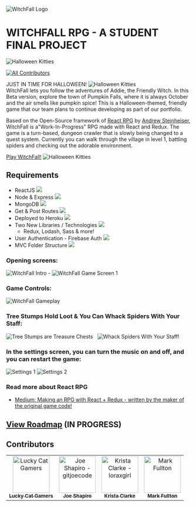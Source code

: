 ![WitchFall Logo](docs/assets/witchfall-a.png)

# WITCHFALL RPG - A STUDENT FINAL PROJECT


 ![Halloween Kitties](docs/assets/cat4.png)

[![All Contributors](https://img.shields.io/badge/all_contributors-3-green.svg?style=flat-square)](#contributors)

JUST IN TIME FOR HALLOWEEN! ![Halloween Kitties](docs/assets/evilpumpkin__by_clairebearer.gif)<br>
WitchFall lets you follow the adventures of Addie, the Friendly Witch.  In this Beta version, explore the town of Pumpkin Falls, where it is always October and the air smells like pumpkin spice!  This is a Halloween-themed, friendly game that our team plans to continue developing as part of our portfolio.

Based on the Open-Source framework of [React RPG](https://react-rpg.com/) by [Andrew Steinheiser](https://github.com/ASteinheiser/react-rpg.com), WitchFall is a"Work-In-Progress" RPG made with React and Redux.  The game is a turn-based, dungeon crawler that is slowly being changed to a quest system. Currently you can walk through the village in level 1, battling spiders and checking out the adorable environment.



[Play WitchFall!](https://witchfall.herokuapp.com/)   ![Halloween Kitties](docs/assets/darkmoon3636.gif)

## Requirements
-  ReactJS  ![](docs/assets/check1.png)
-  Node & Express  ![](docs/assets/check1.png)
-  MongoDB  ![](docs/assets/check1.png)
-  Get & Post Routes  ![](docs/assets/check1.png)
-  Deployed to Heroku  ![](docs/assets/check1.png)
-  Two New Libraries / Technologies  ![](docs/assets/check1.png)<br>
    * Redux, Lodash, Sass & more!
-  User Authentication - Firebase Auth  ![](docs/assets/check1.png)
-  MVC Folder Structure  ![](docs/assets/check1.png)


### Opening screens:
![WitchFall Intro](docs/assets/witchfall1.png) - ![WitchFall Game Screen 1](docs/assets/witchfall2.png)

### Game Controls:
![WitchFall Gameplay](docs/assets/witchfall3.png) 

### Tree Stumps Hold Loot & You Can Whack Spiders With Your Staff:
![Tree Stumps are Treasure Chests](docs/assets/witchfall4.png) &nbsp; ![Whack Spiders With Your Staff!](docs/assets/witchfall5.png)

### In the settings screen, you can turn the music on and off, and you can restart the game:
![Settings 1](docs/assets/witchfall6.png) 
![Settings 2](docs/assets/witchfall7.png)



### Read more about React RPG
- [Medium: Making an RPG with React + Redux - written by the maker of the original game code!](https://medium.com/@andrewsteinheiser/making-an-rpg-with-react-redux-dcfffdb06797)

## [View Roadmap](docs/ROADMAP.md) (IN PROGRESS)


## Contributors
<!-- ALL-CONTRIBUTORS-LIST:START - Do not remove or modify this section -->
<!-- prettier-ignore -->
<table><tr>
<td align="center"><a href="https://github.com/Lucky-Cat-Gamers"><img src="https://avatars0.githubusercontent.com/u/70782142?s=200&v=4" width="100px;" alt="Lucky Cat Gamers"/><br /><sub><b>Lucky Cat Gamers</b></sub></a><br /></td>

<td align="center"><a href="https://github.com/GitJoeCode"><img src="https://avatars3.githubusercontent.com/u/62609416?s=460&v=4" width="100px;" alt="Joe Shapiro - gitjoecode"/><br /><sub><b>Joe Shapiro</b></sub></a><br /></td>

<td align="center"><a href="https://github.com/loraxgirl"><img src="https://avatars0.githubusercontent.com/u/61996748?s=460&u=2b82984a3a9b519d9182b5d53c88e1b40aea600c&v=4" width="100px;" alt="Krista Clarke - loraxgirl"/><br /><sub><b>Krista Clarke</b></sub></a><br /></td>

<td align="center"><a href="https://github.com/duskconductor"><img src="https://avatars0.githubusercontent.com/u/57245458?s=460&u=eb5d3db8192cc8262b44ce4a48951e582a93ec3c&v=4" width="100px;" alt="Mark Fullton"/><br /><sub><b>Mark Fullton</b></sub></a><br /></td>
</tr></table>

<!-- ALL-CONTRIBUTORS-LIST:END -->